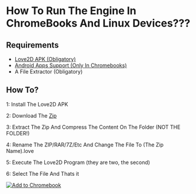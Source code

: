 # How To Run The Engine In ChromeBooks And Linux Devices???
## Requirements
- [Love2D APK (Obligatory)](https://love2d.org/)
- [Android Apps Support (Only In Chromebooks)](https://support.google.com/chromebook/answer/7021273?hl=en)
- A File Extractor (Obligatory)

## How To?
 1: Install The Love2D APK
 
 2: Download The [Zip](https://github.com/MolkOficial/FNF-CIRCLE-ENGINE/archive/refs/heads/main.zip)

 3: Extract The Zip And Compress The Content On The Folder (NOT THE FOLDER!)

 4: Rename The ZIP/RAR/7Z/Etc And Change The File To (The Zip Name).love

 5: Execute The Love2D Program (they are two, the second)

 6: Select The File And Thats it

<a href="https://github.com/MolkOficial/CIRCLE-TUTORIALS/blob/main/androidandchromebooks.md">
  <img src="https://chromeos.dev/badges/en/primary.svg" alt="Add to Chromebook"/>
</a>


 
